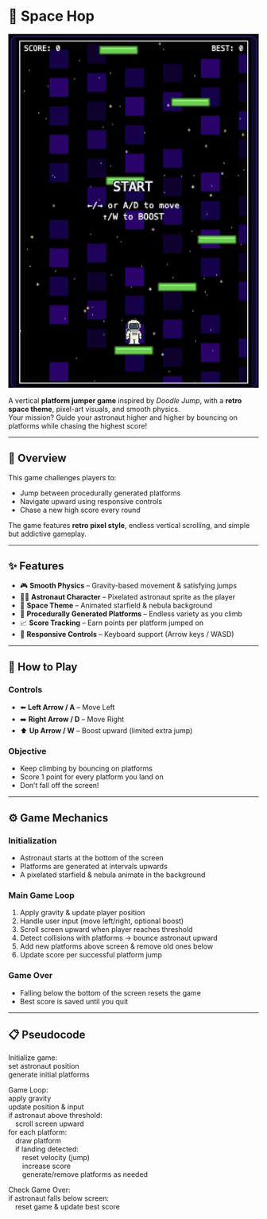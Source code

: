 # 🚀 Space Hop  

![Space Hop Screenshot](assets/screenshot.png)  

A vertical **platform jumper game** inspired by *Doodle Jump*, with a **retro space theme**, pixel-art visuals, and smooth physics.  
Your mission? Guide your astronaut higher and higher by bouncing on platforms while chasing the highest score!

---

## 📝 Overview
This game challenges players to:
- Jump between procedurally generated platforms
- Navigate upward using responsive controls
- Chase a new high score every round  

The game features **retro pixel style**, endless vertical scrolling, and simple but addictive gameplay.

---

## ✨ Features
- 🎮 **Smooth Physics** – Gravity-based movement & satisfying jumps  
- 👨‍🚀 **Astronaut Character** – Pixelated astronaut sprite as the player  
- 🌌 **Space Theme** – Animated starfield & nebula background  
- 🧩 **Procedurally Generated Platforms** – Endless variety as you climb  
- 📈 **Score Tracking** – Earn points per platform jumped on  
- 🎹 **Responsive Controls** – Keyboard support (Arrow keys / WASD)  

---

## 🎯 How to Play
### Controls
- ⬅️ **Left Arrow / A** – Move Left  
- ➡️ **Right Arrow / D** – Move Right  
- ⬆️ **Up Arrow / W** – Boost upward (limited extra jump)  

### Objective
- Keep climbing by bouncing on platforms  
- Score 1 point for every platform you land on  
- Don’t fall off the screen!  

---

## ⚙️ Game Mechanics
### Initialization
- Astronaut starts at the bottom of the screen  
- Platforms are generated at intervals upwards  
- A pixelated starfield & nebula animate in the background  

### Main Game Loop
1. Apply gravity & update player position  
2. Handle user input (move left/right, optional boost)  
3. Scroll screen upward when player reaches threshold  
4. Detect collisions with platforms → bounce astronaut upward  
5. Add new platforms above screen & remove old ones below  
6. Update score per successful platform jump  

### Game Over
- Falling below the bottom of the screen resets the game  
- Best score is saved until you quit  

---

## 📋 Pseudocode
Initialize game:  
set astronaut position  
generate initial platforms  

Game Loop:  
apply gravity  
update position & input  
if astronaut above threshold:  
 scroll screen upward  
for each platform:  
 draw platform  
 if landing detected:  
  reset velocity (jump)  
  increase score  
  generate/remove platforms as needed  

Check Game Over:  
if astronaut falls below screen:  
 reset game & update best score  
